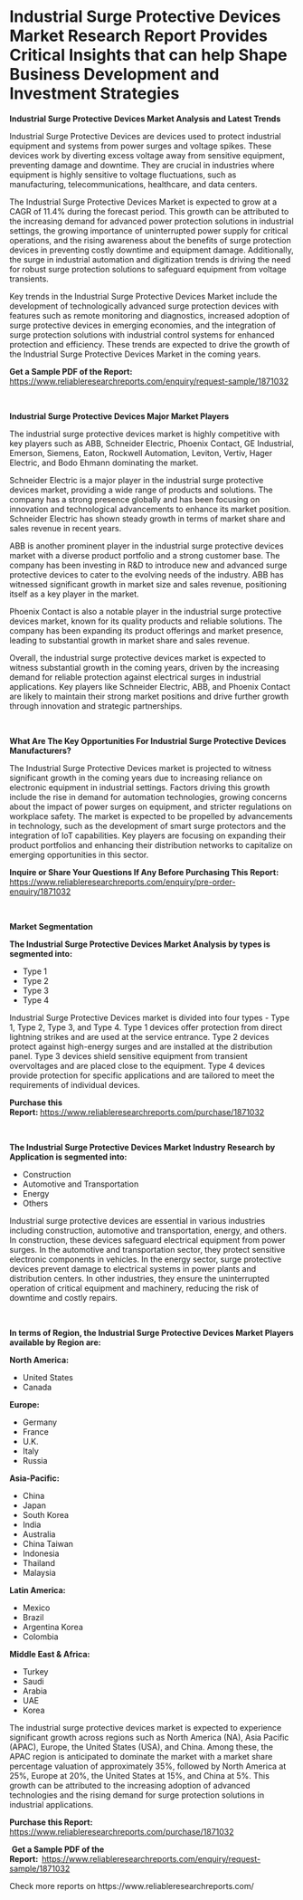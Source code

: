 <p><h1>Industrial Surge Protective Devices Market Research Report Provides Critical Insights that can help Shape Business Development and Investment Strategies</h1></p><p><strong>Industrial Surge Protective Devices Market Analysis and Latest Trends</strong></p>
<p><p>Industrial Surge Protective Devices are devices used to protect industrial equipment and systems from power surges and voltage spikes. These devices work by diverting excess voltage away from sensitive equipment, preventing damage and downtime. They are crucial in industries where equipment is highly sensitive to voltage fluctuations, such as manufacturing, telecommunications, healthcare, and data centers.</p><p>The Industrial Surge Protective Devices Market is expected to grow at a CAGR of 11.4% during the forecast period. This growth can be attributed to the increasing demand for advanced power protection solutions in industrial settings, the growing importance of uninterrupted power supply for critical operations, and the rising awareness about the benefits of surge protection devices in preventing costly downtime and equipment damage. Additionally, the surge in industrial automation and digitization trends is driving the need for robust surge protection solutions to safeguard equipment from voltage transients.</p><p>Key trends in the Industrial Surge Protective Devices Market include the development of technologically advanced surge protection devices with features such as remote monitoring and diagnostics, increased adoption of surge protective devices in emerging economies, and the integration of surge protection solutions with industrial control systems for enhanced protection and efficiency. These trends are expected to drive the growth of the Industrial Surge Protective Devices Market in the coming years.</p></p>
<p><strong>Get a Sample PDF of the Report:&nbsp;</strong> <a href="https://www.reliableresearchreports.com/enquiry/request-sample/1871032">https://www.reliableresearchreports.com/enquiry/request-sample/1871032</a></p>
<p>&nbsp;</p>
<p><strong>Industrial Surge Protective Devices Major Market Players</strong></p>
<p><p>The industrial surge protective devices market is highly competitive with key players such as ABB, Schneider Electric, Phoenix Contact, GE Industrial, Emerson, Siemens, Eaton, Rockwell Automation, Leviton, Vertiv, Hager Electric, and Bodo Ehmann dominating the market.</p><p>Schneider Electric is a major player in the industrial surge protective devices market, providing a wide range of products and solutions. The company has a strong presence globally and has been focusing on innovation and technological advancements to enhance its market position. Schneider Electric has shown steady growth in terms of market share and sales revenue in recent years.</p><p>ABB is another prominent player in the industrial surge protective devices market with a diverse product portfolio and a strong customer base. The company has been investing in R&D to introduce new and advanced surge protective devices to cater to the evolving needs of the industry. ABB has witnessed significant growth in market size and sales revenue, positioning itself as a key player in the market.</p><p>Phoenix Contact is also a notable player in the industrial surge protective devices market, known for its quality products and reliable solutions. The company has been expanding its product offerings and market presence, leading to substantial growth in market share and sales revenue.</p><p>Overall, the industrial surge protective devices market is expected to witness substantial growth in the coming years, driven by the increasing demand for reliable protection against electrical surges in industrial applications. Key players like Schneider Electric, ABB, and Phoenix Contact are likely to maintain their strong market positions and drive further growth through innovation and strategic partnerships.</p></p>
<p>&nbsp;</p>
<p><strong>What Are The Key Opportunities For Industrial Surge Protective Devices Manufacturers?</strong></p>
<p><p>The Industrial Surge Protective Devices market is projected to witness significant growth in the coming years due to increasing reliance on electronic equipment in industrial settings. Factors driving this growth include the rise in demand for automation technologies, growing concerns about the impact of power surges on equipment, and stricter regulations on workplace safety. The market is expected to be propelled by advancements in technology, such as the development of smart surge protectors and the integration of IoT capabilities. Key players are focusing on expanding their product portfolios and enhancing their distribution networks to capitalize on emerging opportunities in this sector.</p></p>
<p><strong>Inquire or Share Your Questions If Any Before Purchasing This Report:</strong> <a href="https://www.reliableresearchreports.com/enquiry/pre-order-enquiry/1871032">https://www.reliableresearchreports.com/enquiry/pre-order-enquiry/1871032</a></p>
<p>&nbsp;</p>
<p><strong>Market Segmentation</strong></p>
<p><strong>The Industrial Surge Protective Devices Market Analysis by types is segmented into:</strong></p>
<p><ul><li>Type 1</li><li>Type 2</li><li>Type 3</li><li>Type 4</li></ul></p>
<p><p>Industrial Surge Protective Devices market is divided into four types - Type 1, Type 2, Type 3, and Type 4. Type 1 devices offer protection from direct lightning strikes and are used at the service entrance. Type 2 devices protect against high-energy surges and are installed at the distribution panel. Type 3 devices shield sensitive equipment from transient overvoltages and are placed close to the equipment. Type 4 devices provide protection for specific applications and are tailored to meet the requirements of individual devices.</p></p>
<p><strong>Purchase this Report:&nbsp;</strong><a href="https://www.reliableresearchreports.com/purchase/1871032">https://www.reliableresearchreports.com/purchase/1871032</a></p>
<p>&nbsp;</p>
<p><strong>The Industrial Surge Protective Devices Market Industry Research by Application is segmented into:</strong></p>
<p><ul><li>Construction</li><li>Automotive and Transportation</li><li>Energy</li><li>Others</li></ul></p>
<p><p>Industrial surge protective devices are essential in various industries including construction, automotive and transportation, energy, and others. In construction, these devices safeguard electrical equipment from power surges. In the automotive and transportation sector, they protect sensitive electronic components in vehicles. In the energy sector, surge protective devices prevent damage to electrical systems in power plants and distribution centers. In other industries, they ensure the uninterrupted operation of critical equipment and machinery, reducing the risk of downtime and costly repairs.</p></p>
<p>&nbsp;</p>
<p><strong>In terms of Region, the Industrial Surge Protective Devices Market Players available by Region are:</strong></p>
<p>
    <p> <strong> North America: </strong>
        <ul>
            <li>United States</li>
            <li>Canada</li>
        </ul>
        </p> 
    <p> <strong> Europe: </strong>
        <ul>
            <li>Germany</li>
            <li>France</li>
            <li>U.K.</li>
            <li>Italy</li>
            <li>Russia</li>
        </ul>
        </p> 
    <p> <strong> Asia-Pacific: </strong>
        <ul>
            <li>China</li>
            <li>Japan</li>
            <li>South Korea</li>
            <li>India</li>
            <li>Australia</li>
            <li>China Taiwan</li>
            <li>Indonesia</li>
            <li>Thailand</li>
            <li>Malaysia</li>
        </ul>
        </p> 
    <p> <strong> Latin America: </strong>
        <ul>
            <li>Mexico</li>
            <li>Brazil</li>
            <li>Argentina Korea</li>
            <li>Colombia</li>
        </ul>
        </p> 
    <p> <strong> Middle East & Africa: </strong>
        <ul>
            <li>Turkey</li>
            <li>Saudi</li>
            <li>Arabia</li>
            <li>UAE</li>
            <li>Korea</li>
        </ul>
    </p>
    </p>
<p><p>The industrial surge protective devices market is expected to experience significant growth across regions such as North America (NA), Asia Pacific (APAC), Europe, the United States (USA), and China. Among these, the APAC region is anticipated to dominate the market with a market share percentage valuation of approximately 35%, followed by North America at 25%, Europe at 20%, the United States at 15%, and China at 5%. This growth can be attributed to the increasing adoption of advanced technologies and the rising demand for surge protection solutions in industrial applications.</p></p>
<p><strong>Purchase this Report: </strong><a href="https://www.reliableresearchreports.com/purchase/1871032">https://www.reliableresearchreports.com/purchase/1871032</a></p>
<p>&nbsp;<strong>Get a Sample PDF of the Report:&nbsp;&nbsp;</strong><a href="https://www.reliableresearchreports.com/enquiry/request-sample/1871032">https://www.reliableresearchreports.com/enquiry/request-sample/1871032</a></p>
<p><strong></strong></p>
<p>Check more reports on https://www.reliableresearchreports.com/</p>